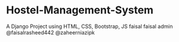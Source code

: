 # Hostel-Management-System
A Django Project using HTML, CSS, Bootstrap, JS
faisal
faisal
admin
@faisalrasheed442
@zaheerniazipk

